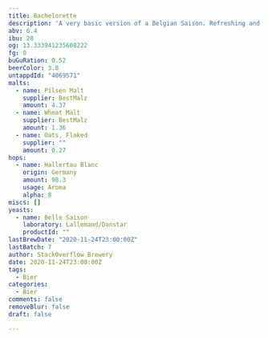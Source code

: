 ```yaml
---
title: Bachelorette
description: 'A very basic version of a Belgian Saison. Refreshing and crushable. '
abv: 6.4
ibu: 28
og: 13.333941235608222
fg: 0
buGuRation: 0.52
beerColor: 3.8
untappdId: "4069571"
malts:
  - name: Pilsen Malt
    supplier: BestMalz
    amount: 4.37
  - name: Wheat Malt
    supplier: BestMalz
    amount: 1.36
  - name: Oats, Flaked
    supplier: ""
    amount: 0.27
hops:
  - name: Hallertau Blanc
    origin: Germany
    amount: 98.3
    usage: Aroma
    alpha: 8
miscs: []
yeasts:
  - name: Belle Saison
    laboratory: Lallemand/Danstar
    productId: ""
lastBrewDate: "2020-11-24T23:00:00Z"
lastBatch: 7
author: StackOverflow Brewery
date: 2020-11-24T23:00:00Z
tags:
  - Bier
categories:
  - Bier
comments: false
removeBlur: false
draft: false

---
```

